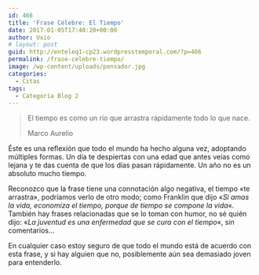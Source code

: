 ```yaml
---
id: 466
title: 'Frase Célebre: El Tiempo'
date: 2017-01-05T17:40:20+00:00
author: Uxio
# layout: post
guid: http://enteleq1-cp23.wordpresstemporal.com/?p=466
permalink: /frase-celebre-tiempo/
image: /wp-content/uploads/pensador.jpg
categories:
  - Citas
tags:
  - Categoría Blog 2
---
```

> El tiempo es como un río que arrastra rápidamente todo lo que nace.
> 
> Marco Aurelio

Éste es una reflexión que todo el mundo ha hecho alguna vez, adoptando múltiples formas. Un día te despiertas con una edad que antes veías como lejana y te das cuenta de que los días pasan rápidamente. Un año no es un absoluto mucho tiempo.

Reconozco que la frase tiene una connotación algo negativa, el tiempo «te arrastra», podríamos verlo de otro modo; como Franklin que dijo «_Si amas la vida, economiza el tiempo, porque de tiempo se compone la vida_«. También hay frases relacionadas que se lo toman con humor, no sé quién dijo: «_La juventud es una enfermedad que se cura con el tiempo_«, sin comentarios&#8230;

En cualquier caso estoy seguro de que todo el mundo está de acuerdo con esta frase, y si hay alguien que no, posiblemente aún sea demasiado joven para entenderlo.